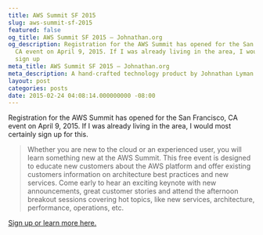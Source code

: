 ```yaml
---
title: AWS Summit SF 2015
slug: aws-summit-sf-2015
featured: false
og_title: AWS Summit SF 2015 – Johnathan.org
og_description: Registration for the AWS Summit has opened for the San Francisco,
  CA event on April 9, 2015. If I was already living in the area, I would most certainly
  sign up
meta_title: AWS Summit SF 2015 – Johnathan.org
meta_description: A hand-crafted technology product by Johnathan Lyman
layout: post
categories: posts
date: 2015-02-24 04:08:14.000000000 -08:00
---
```


Registration for the AWS Summit has opened for the San Francisco, CA event on April 9, 2015. If I was already living in the area, I would most certainly sign up for this.

> Whether you are new to the cloud or an experienced user, you will learn something new at the AWS Summit. This free event is designed to educate new customers about the AWS platform and offer existing customers information on architecture best practices and new services. Come early to hear an exciting keynote with new announcements, great customer stories and attend the afternoon breakout sessions covering hot topics, like new services, architecture, performance, operations, etc.

[Sign up or learn more here.](http://aws.amazon.com/summits/san-francisco/)

